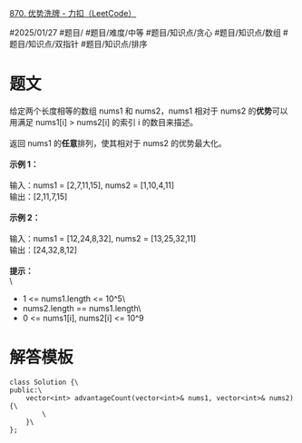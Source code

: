 [870. 优势洗牌 - 力扣（LeetCode）](https://leetcode.cn/problems/advantage-shuffle/description/)

#2025/01/27 #题目/ #题目/难度/中等 #题目/知识点/贪心 #题目/知识点/数组 #题目/知识点/双指针 #题目/知识点/排序

# 题文

给定两个长度相等的数组 nums1 和 nums2，nums1 相对于 nums2 的**优势**可以用满足 nums1[i] > nums2[i] 的索引 i 的数目来描述。\
\
返回 nums1 的**任意**排列，使其相对于 nums2 的优势最大化。\
\
**示例 1：**\
\
输入：nums1 = [2,7,11,15], nums2 = [1,10,4,11]\
输出：[2,11,7,15]\
\
**示例 2：**\
\
输入：nums1 = [12,24,8,32], nums2 = [13,25,32,11]\
输出：[24,32,8,12]\
\
**提示：**\
\
- 1 <= nums1.length <= 10^5\
- nums2.length == nums1.length\
- 0 <= nums1[i], nums2[i] <= 10^9

# 解答模板

```
class Solution {\
public:\
    vector<int> advantageCount(vector<int>& nums1, vector<int>& nums2) {\
        \
    }\
};
```